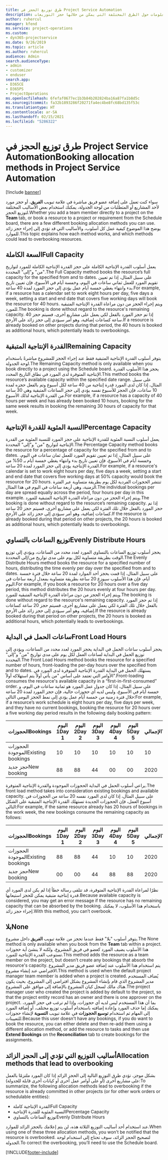 ```yaml
---
title: طرق توزيع الحجز في Project Service Automation
description: يقدم هذا الموضوع معلومات حول الطرق المختلفة التي يمكن من خلالها حجز التوزيعات.
author: ruhercul
manager: kfend
ms.service: project-operations
ms.custom:
- dyn365-projectservice
ms.date: 9/26/2019
ms.topic: article
ms.author: ruhercul
audience: Admin
search.audienceType:
- admin
- customizer
- enduser
search.app:
- D365CE
- D365PS
- ProjectOperations
ms.openlocfilehash: 6fefaf0677ec1b3b84b202824ba16a87fa1b8d5c
ms.sourcegitcommit: fa32b1893286f20271fa4ec4be8fc68bd135f53c
ms.translationtype: HT
ms.contentlocale: ar-SA
ms.lasthandoff: 02/15/2021
ms.locfileid: "5286322"
---
```

# <a name="booking-allocation-methods-in-project-service-automation"></a><span data-ttu-id="f4a91-103">طرق توزيع الحجز في Project Service Automation</span><span class="sxs-lookup"><span data-stu-id="f4a91-103">Booking allocation methods in Project Service Automation</span></span>

[!include [banner](../includes/psa-now-project-operations.md)]

<span data-ttu-id="f4a91-104">سواء كنت تعمل على إضافة عضو فريق مباشرة في علامة تبويب **الفريق**، أو حجز مورد لأحد المشاريع أو المتطلبات من لوحة الجدولة، يمكنك استخدام بعض الأساليب المختلفة لتوزيع الحجز.</span><span class="sxs-lookup"><span data-stu-id="f4a91-104">Whether you add a team member directly to a project on the **Team** tab, or book a resource to a project or requirement from the Schedule board, there are a few different booking allocation methods you can use.</span></span> <span data-ttu-id="f4a91-105">يوضح هذا الموضوع كيفية عمل كل أسلوب، والأساليب التي قد تؤدي إلى إجراء حجز زائد للموارد.</span><span class="sxs-lookup"><span data-stu-id="f4a91-105">This topic explains how each method works, and which methods could lead to overbooking resources.</span></span>

## <a name="full-capacity"></a><span data-ttu-id="f4a91-106">السعة الكاملة</span><span class="sxs-lookup"><span data-stu-id="f4a91-106">Full Capacity</span></span> 
<span data-ttu-id="f4a91-107">يعمل أسلوب القدرة الإنتاجية الكاملة على حجز القدرة الإنتاجية الكاملة للمورد لتواريخ "من" و"إلى" المحددة.</span><span class="sxs-lookup"><span data-stu-id="f4a91-107">The Full Capacity method books the resource’s full capacity for the specified from and to dates.</span></span> <span data-ttu-id="f4a91-108">على سبيل المثال، إذا تم تعيين تقويم المورد للعمل ثماني ساعات في اليوم، وخمسة أيام في الأسبوع، فإن تعيين تاريخ بدء وانتهاء يغطي خمسة أيام عمل يؤدي إلى حجز المورد لمدة 40 ساعة.</span><span class="sxs-lookup"><span data-stu-id="f4a91-108">For example, if a resource has a calendar set to work eight hours per day, five days a week, setting a start and end date that covers five working days will book the resource for 40 hours.</span></span> <span data-ttu-id="f4a91-109">ويتم إجراء الحجز من دون مراعاة القدرة الإنتاجية المتبقية للمورد.</span><span class="sxs-lookup"><span data-stu-id="f4a91-109">The booking is done without regard to the resource's remaining capacity.</span></span> <span data-ttu-id="f4a91-110">إذا تم حجز المورد بالفعل لكي يعمل على مشاريع أخرى، فسيتم حجز 40 ساعة كساعات إضافية، وهو أمر سيؤدي إلى حجز زائد على الأرجح.</span><span class="sxs-lookup"><span data-stu-id="f4a91-110">If a resource is already booked on other projects during that period, the 40 hours is booked as additional hours, which potentially leads to overbookings.</span></span>

## <a name="remaining-capacity"></a><span data-ttu-id="f4a91-111">القدرة الإنتاجية المتبقية</span><span class="sxs-lookup"><span data-stu-id="f4a91-111">Remaining Capacity</span></span>
<span data-ttu-id="f4a91-112">يتوفر أسلوب القدرة الإنتاجية المتبقية فقط عند إجراء الحجز للمشروع مباشرةً باستخدام لوحة الجدولة.</span><span class="sxs-lookup"><span data-stu-id="f4a91-112">The Remaining Capacity method is only available when you book directly to a project using the Schedule board.</span></span> <span data-ttu-id="f4a91-113">يحجز هذا الأسلوب القدرة الإنتاجية المتوفرة لدى المورد في نطاق التاريخ المحدد.</span><span class="sxs-lookup"><span data-stu-id="f4a91-113">This method books the resource’s available capacity within the specified date range.</span></span> <span data-ttu-id="f4a91-114">على سبيل المثال، إذا كان لدى المورد قدرة إنتاجية من 40 ساعة لكل أسبوع وتم بالفعل حجزه لمدة 10 ساعات، فإن الحجز للأسبوع نفسه يؤدي إلى حجز الساعات المتبقية وهي 30 ساعة من القدرة الإنتاجية لذلك الأسبوع.</span><span class="sxs-lookup"><span data-stu-id="f4a91-114">For example, if a resource has a capacity of 40 hours per week and has already been booked 10 hours, booking for the same week results in booking the remaining 30 hours of capacity for that week.</span></span>

## <a name="percentage-capacity"></a><span data-ttu-id="f4a91-115">النسبة المئوية للقدرة الإنتاجية</span><span class="sxs-lookup"><span data-stu-id="f4a91-115">Percentage Capacity</span></span>
<span data-ttu-id="f4a91-116">يعمل أسلوب النسبة المئوية للقدرة الإنتاجية‬ على حجز المورد للنسبة المئوية من القدرة الإنتاجية لتواريخ "من" و"إلى" المحددة.</span><span class="sxs-lookup"><span data-stu-id="f4a91-116">The Percentage Capacity method books the resource for a percentage of capacity for the specified from and to dates.</span></span> <span data-ttu-id="f4a91-117">على سبيل المثال، إذا تم تعيين تقويم المورد للعمل ثمان ساعات في اليوم، وخمسة أيام في الأسبوع، فإن تعيين تاريخ بدء وانتهاء يغطي خمسة أيام بـ 50% من القدرة الإنتاجية يؤدي إلى حجز المورد لمدة 20 ساعة.</span><span class="sxs-lookup"><span data-stu-id="f4a91-117">For example, if a resource's calendar is set to work eight hours per day, five days a week, setting a start and end date that covers five working days at 50% capacity would book the resource for 20 hours.</span></span> <span data-ttu-id="f4a91-118">تنتشر الحجوزات الفردية لكل يوم بطريقة متساوية عبر الفترة الزمنية، وهي أربعة ساعات في اليوم في هذا المثال.</span><span class="sxs-lookup"><span data-stu-id="f4a91-118">The individual bookings per day are spread equally across the period, four hours per day in this example.</span></span> <span data-ttu-id="f4a91-119">ويتم إجراء الحجز من دون مراعاة القدرة الإنتاجية المتبقية للمورد.</span><span class="sxs-lookup"><span data-stu-id="f4a91-119">The booking is done without regard to the resource’s remaining capacity.</span></span> <span data-ttu-id="f4a91-120">إذا تم حجز المورد بالفعل خلال تلك الفترة لكي يعمل على مشاريع أخرى، فسيتم حجز 20 ساعة كساعات إضافية، وهو أمر سيؤدي إلى حجز زائد على الأرجح.</span><span class="sxs-lookup"><span data-stu-id="f4a91-120">If the resource is already booked during that period on other projects, the 20 hours is booked as additional hours, which potentially leads to overbookings.</span></span>

## <a name="evenly-distribute-hours"></a><span data-ttu-id="f4a91-121">توزيع الساعات بالتساوي‬</span><span class="sxs-lookup"><span data-stu-id="f4a91-121">Evenly Distribute Hours</span></span>
<span data-ttu-id="f4a91-122">يحجز أسلوب توزيع الساعات بالتساوي المورد لعدد محدد من الساعات، ويؤدي إلى توزيع الوقت بطريقة متساوية لكل يوم على مدى تواريخ من/إلى المحددة.‬</span><span class="sxs-lookup"><span data-stu-id="f4a91-122">The Evenly Distribute Hours method books the resource for a specified number of hours, distributing the time evenly per day over the specified from and to dates.</span></span> <span data-ttu-id="f4a91-123">على سبيل المثال، إذا قمت بحجز أحد الموارد لمدة 20 ساعة خلال فترة خمسة أيام، فإن هذا الأسلوب سيوزع 20 ساعة بطريقة متساوية بمعدل أربعة ساعات في اليوم.</span><span class="sxs-lookup"><span data-stu-id="f4a91-123">For example, if you book a resource for 20 hours over a five day period, this method distributes the 20 hours evenly at four hours per day.</span></span> <span data-ttu-id="f4a91-124">ويتم إجراء الحجز من دون مراعاة القدرة الإنتاجية المتبقية للمورد.</span><span class="sxs-lookup"><span data-stu-id="f4a91-124">The booking is done without regard to the resource's remaining capacity.</span></span> <span data-ttu-id="f4a91-125">إذا تم حجز المورد بالفعل خلال تلك الفترة لكي يعمل على مشاريع أخرى، فسيتم حجز 20 ساعة كساعات إضافية، وهو أمر سيؤدي إلى حجز زائد على الأرجح.</span><span class="sxs-lookup"><span data-stu-id="f4a91-125">If the resource is already booked during that period on other projects, the 20 hours is booked as additional hours, which potentially leads to overbookings.</span></span>

## <a name="front-load-hours"></a><span data-ttu-id="f4a91-126">ساعات الحمل في البداية</span><span class="sxs-lookup"><span data-stu-id="f4a91-126">Front Load Hours</span></span>
<span data-ttu-id="f4a91-127">يحجز أسلوب ساعات الحمل في البداية‬ يحجز المورد لعدد محدد من الساعات، ويؤدي إلى توزيع الحمل في البداية لساعات العمل لكل يوم على مدى تواريخ "من" و"إلى" المحددة.‬</span><span class="sxs-lookup"><span data-stu-id="f4a91-127">The Front Load Hours method books the resource for a specified number of hours, front-loading the per-day hours over the specified from and to dates.</span></span> <span data-ttu-id="f4a91-128">يستهلك الحمل في البداية القدرة الإنتاجية المتوفرة لدى المورد في الأوامر التي تعتمد على أساس "من يأتي أولاً يتم استهلاكه أولاً".</span><span class="sxs-lookup"><span data-stu-id="f4a91-128">Front-loading consumes the resource's available capacity in a “first-in-first-consumed” order.</span></span> <span data-ttu-id="f4a91-129">على سبيل المثال، إذا كان جدول عمل المورد هو ثمانية ساعات في اليوم، و خمسة أيام في الأسبوع، وليس لديه أي حجوزات حالية، فإن حجز المورد لمدة 20 ساعة خلال فترة زمنية من خمسة أيام عمل يؤدي إلى نمط الحجز اليومي التالي:</span><span class="sxs-lookup"><span data-stu-id="f4a91-129">For example, if a resource’s work schedule is eight hours per day, five days per week, and they have no current bookings, booking the resource for 20 hours over a five working day period results in the following daily booking pattern:</span></span> 

|         <span data-ttu-id="f4a91-130">الحجوزات</span><span class="sxs-lookup"><span data-stu-id="f4a91-130">Bookings</span></span>          |    <span data-ttu-id="f4a91-131">اليوم 1</span><span class="sxs-lookup"><span data-stu-id="f4a91-131">Day 1</span></span>    |    <span data-ttu-id="f4a91-132">اليوم 2</span><span class="sxs-lookup"><span data-stu-id="f4a91-132">Day 2</span></span>    |    <span data-ttu-id="f4a91-133">اليوم 3</span><span class="sxs-lookup"><span data-stu-id="f4a91-133">Day 3</span></span>    |    <span data-ttu-id="f4a91-134">اليوم 4</span><span class="sxs-lookup"><span data-stu-id="f4a91-134">Day 4</span></span>    |    <span data-ttu-id="f4a91-135">اليوم 5</span><span class="sxs-lookup"><span data-stu-id="f4a91-135">Day 5</span></span>    |    <span data-ttu-id="f4a91-136">الإجمالي‬</span><span class="sxs-lookup"><span data-stu-id="f4a91-136">Total</span></span>    |
|---------------------------|-------------|-------------|-------------|-------------|-------------|-------------|
|    <span data-ttu-id="f4a91-137">الحجوزات الموجودة</span><span class="sxs-lookup"><span data-stu-id="f4a91-137">Existing   bookings</span></span>    |    <span data-ttu-id="f4a91-138">1</span><span class="sxs-lookup"><span data-stu-id="f4a91-138">0</span></span>        |    <span data-ttu-id="f4a91-139">1</span><span class="sxs-lookup"><span data-stu-id="f4a91-139">0</span></span>        |    <span data-ttu-id="f4a91-140">1</span><span class="sxs-lookup"><span data-stu-id="f4a91-140">0</span></span>        |    <span data-ttu-id="f4a91-141">1</span><span class="sxs-lookup"><span data-stu-id="f4a91-141">0</span></span>        |    <span data-ttu-id="f4a91-142">1</span><span class="sxs-lookup"><span data-stu-id="f4a91-142">0</span></span>        |    <span data-ttu-id="f4a91-143">1</span><span class="sxs-lookup"><span data-stu-id="f4a91-143">0</span></span>        |
|    <span data-ttu-id="f4a91-144">حجز جديد</span><span class="sxs-lookup"><span data-stu-id="f4a91-144">New   booking</span></span>          |    <span data-ttu-id="f4a91-145">8</span><span class="sxs-lookup"><span data-stu-id="f4a91-145">8</span></span>        |    <span data-ttu-id="f4a91-146">8</span><span class="sxs-lookup"><span data-stu-id="f4a91-146">8</span></span>        |    <span data-ttu-id="f4a91-147">4</span><span class="sxs-lookup"><span data-stu-id="f4a91-147">4</span></span>        |    <span data-ttu-id="f4a91-148">0</span><span class="sxs-lookup"><span data-stu-id="f4a91-148">0</span></span>        |    <span data-ttu-id="f4a91-149">0</span><span class="sxs-lookup"><span data-stu-id="f4a91-149">0</span></span>        |    <span data-ttu-id="f4a91-150">20</span><span class="sxs-lookup"><span data-stu-id="f4a91-150">20</span></span>       |

<span data-ttu-id="f4a91-151">يراعي أسلوب الحمل في البداية الحجوزات الموجودة والقدرة الإنتاجية المتوفرة.</span><span class="sxs-lookup"><span data-stu-id="f4a91-151">The front load method takes into consideration existing bookings and available capacity.</span></span> <span data-ttu-id="f4a91-152">على سبيل المثال، إذا كان لدى المورد نفسه 20 ساعة من الحجوزات في أسبوع العمل، فإن الحجوزات الجديدة تستهلك القدرة الإنتاجية المتبقية على الشكل التالي:</span><span class="sxs-lookup"><span data-stu-id="f4a91-152">For example, if the same resource already has 20 hours of bookings in the work week, the new bookings consume the remaining capacity as follows:</span></span>

|   <span data-ttu-id="f4a91-153">الحجوزات</span><span class="sxs-lookup"><span data-stu-id="f4a91-153">Bookings</span></span>          | <span data-ttu-id="f4a91-154">اليوم 1</span><span class="sxs-lookup"><span data-stu-id="f4a91-154">Day 1</span></span> | <span data-ttu-id="f4a91-155">اليوم 2</span><span class="sxs-lookup"><span data-stu-id="f4a91-155">Day 2</span></span> | <span data-ttu-id="f4a91-156">اليوم 3</span><span class="sxs-lookup"><span data-stu-id="f4a91-156">Day 3</span></span> | <span data-ttu-id="f4a91-157">اليوم 4</span><span class="sxs-lookup"><span data-stu-id="f4a91-157">Day 4</span></span> | <span data-ttu-id="f4a91-158">اليوم 5</span><span class="sxs-lookup"><span data-stu-id="f4a91-158">Day 5</span></span> | <span data-ttu-id="f4a91-159">الإجمالي‬</span><span class="sxs-lookup"><span data-stu-id="f4a91-159">Total</span></span> |
|---------------------|-------|-------|-------|-------|-------|-------|
| <span data-ttu-id="f4a91-160">الحجوزات الموجودة</span><span class="sxs-lookup"><span data-stu-id="f4a91-160">Existing   bookings</span></span> | <span data-ttu-id="f4a91-161">8</span><span class="sxs-lookup"><span data-stu-id="f4a91-161">8</span></span>     | <span data-ttu-id="f4a91-162">8</span><span class="sxs-lookup"><span data-stu-id="f4a91-162">8</span></span>     | <span data-ttu-id="f4a91-163">4</span><span class="sxs-lookup"><span data-stu-id="f4a91-163">4</span></span>     | <span data-ttu-id="f4a91-164">1</span><span class="sxs-lookup"><span data-stu-id="f4a91-164">0</span></span>     | <span data-ttu-id="f4a91-165">1</span><span class="sxs-lookup"><span data-stu-id="f4a91-165">0</span></span>     | <span data-ttu-id="f4a91-166">20</span><span class="sxs-lookup"><span data-stu-id="f4a91-166">20</span></span>    |
| <span data-ttu-id="f4a91-167">حجز جديد</span><span class="sxs-lookup"><span data-stu-id="f4a91-167">New   booking</span></span>       | <span data-ttu-id="f4a91-168">0</span><span class="sxs-lookup"><span data-stu-id="f4a91-168">0</span></span>     | <span data-ttu-id="f4a91-169">0</span><span class="sxs-lookup"><span data-stu-id="f4a91-169">0</span></span>     | <span data-ttu-id="f4a91-170">4</span><span class="sxs-lookup"><span data-stu-id="f4a91-170">4</span></span>     | <span data-ttu-id="f4a91-171">8</span><span class="sxs-lookup"><span data-stu-id="f4a91-171">8</span></span>     | <span data-ttu-id="f4a91-172">8</span><span class="sxs-lookup"><span data-stu-id="f4a91-172">8</span></span>     | <span data-ttu-id="f4a91-173">20</span><span class="sxs-lookup"><span data-stu-id="f4a91-173">20</span></span>    |

<span data-ttu-id="f4a91-174">نظرًا لمراعاة القدرة الإنتاجية المتوفرة، قد تتلقى رسالة خطأ إذا لم يكن لدى المورد أي قدرة إنتاجية متبقية يمكن للحجز استيعابها.</span><span class="sxs-lookup"><span data-stu-id="f4a91-174">Because available capacity is considered, you may get an error message if the resource has no remaining capacity that can be absorbed by the booking.</span></span> <span data-ttu-id="f4a91-175">باستخدام هذا الأسلوب، لا يمكنك إجراء حجز زائد.</span><span class="sxs-lookup"><span data-stu-id="f4a91-175">With this method, you can’t overbook.</span></span>

## <a name="none"></a><span data-ttu-id="f4a91-176">بلا</span><span class="sxs-lookup"><span data-stu-id="f4a91-176">None</span></span>
<span data-ttu-id="f4a91-177">يتوفر أسلوب "بلا" فقط عندما تحجز من علامة تبويب **الفريق** داخل مشروع.</span><span class="sxs-lookup"><span data-stu-id="f4a91-177">The None method is only available when you book from the **Team** tab within a project.</span></span> <span data-ttu-id="f4a91-178">هذا الأسلوب يضيف المورد كعضو في فريق المشروع، ولكنه لا ينشئ أية حجوزات تستوعب القدرة الإنتاجية للمورد.</span><span class="sxs-lookup"><span data-stu-id="f4a91-178">This method adds the resource as a team member on the project, but doesn’t create any bookings that absorb the resource's capacity.</span></span> <span data-ttu-id="f4a91-179">يتم استخدام هذا الأسلوب عند إضافة عضو فريق مدير المشروع الافتراضي عند إنشاء مشروع.</span><span class="sxs-lookup"><span data-stu-id="f4a91-179">This method is used when the default project manager team member is added when a project is created.</span></span> <span data-ttu-id="f4a91-180">يُضاف المستخدم مدير المشروع الذي قام بإنشاء المشروع بشكل افتراضي إلى المشروع، بحيث يكون هناك مالك لسجل كيان المشروع بالإضافة إلى موافق على المشروع.</span><span class="sxs-lookup"><span data-stu-id="f4a91-180">The project manager user who created the project is added by default to the project, so that the project entity record has an owner and there is one approver on the project.</span></span> <span data-ttu-id="f4a91-181">بما أن هذا المستخدم ليس لديه أي حجوزات، وإذا لم ترغب في حجز المورد، يمكنك إما حذف المورد وإعادة إضافته باستخدام أسلوب توزيع مختلف، أو إضافة المورد إلى المهام ثم استخدام **توسيع الحجوزات** في علامة تبويب **التسوية** لإنشاء حجوزات للتعيينات.</span><span class="sxs-lookup"><span data-stu-id="f4a91-181">Because this user doesn't have any bookings, if you do want to book the resource, you can either delete and then re-add them using a different allocation method, or add the resource to tasks and then use **Extend Bookings** on the **Reconciliation** tab to create bookings for the assignments.</span></span>

## <a name="allocation-methods-that-lead-to-overbooking"></a><span data-ttu-id="f4a91-182">أساليب التوزيع التي تؤدي إلى الحجز الزائد</span><span class="sxs-lookup"><span data-stu-id="f4a91-182">Allocation methods that lead to overbooking</span></span>
<span data-ttu-id="f4a91-183">بشكل موجز، تؤدي طرق التوزيع التالية إلى الحجز الزائد إذا كان المورد ملتزمًا بالعمل على مشاريع أخرى (أو على أوامر عمل أخرى أو كيانات أخرى قابلة للجدولة):</span><span class="sxs-lookup"><span data-stu-id="f4a91-183">To summarize, the following allocation methods lead to overbooking if the resource is already committed in other projects (or for other work orders or schedulable entities):</span></span>

- <span data-ttu-id="f4a91-184">القدرة الإنتاجية كاملة</span><span class="sxs-lookup"><span data-stu-id="f4a91-184">Full Capacity</span></span>
- <span data-ttu-id="f4a91-185">النسبة المئوية للقدرة الإنتاجية</span><span class="sxs-lookup"><span data-stu-id="f4a91-185">Percentage Capacity</span></span>
- <span data-ttu-id="f4a91-186">توزيع الساعات بالتساوي‬</span><span class="sxs-lookup"><span data-stu-id="f4a91-186">Evenly Distribute Hours</span></span>

<span data-ttu-id="f4a91-187">عند استخدام أحد أساليب التوزيع الثلاثة هذه، لن يتم إعلامك بالحجز الزائد للموارد.</span><span class="sxs-lookup"><span data-stu-id="f4a91-187">When using one of these three allocation methods, you won’t be notified that the resource is overbooked.</span></span> <span data-ttu-id="f4a91-188">لتصحيح الحجز الزائد، سوف تحتاج إلى استخدام لوحة الجدولة.</span><span class="sxs-lookup"><span data-stu-id="f4a91-188">To correct the overbooking, you’ll need to use the Schedule board.</span></span>


[!INCLUDE[footer-include](../includes/footer-banner.md)]